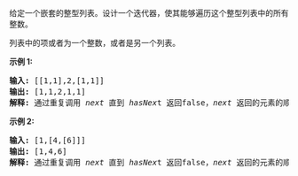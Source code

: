 <p>给定一个嵌套的整型列表。设计一个迭代器，使其能够遍历这个整型列表中的所有整数。</p>

<p>列表中的项或者为一个整数，或者是另一个列表。</p>

<p><strong>示例 1:</strong></p>

<pre><strong>输入: </strong>[[1,1],2,[1,1]]
<strong>输出: </strong>[1,1,2,1,1]
<strong>解释: </strong>通过重复调用&nbsp;<em>next </em>直到&nbsp;<em>hasNex</em>t 返回false，<em>next&nbsp;</em>返回的元素的顺序应该是: <code>[1,1,2,1,1]</code>。</pre>

<p><strong>示例 2:</strong></p>

<pre><strong>输入: </strong>[1,[4,[6]]]
<strong>输出: </strong>[1,4,6]
<strong>解释: </strong>通过重复调用&nbsp;<em>next&nbsp;</em>直到&nbsp;<em>hasNex</em>t 返回false，<em>next&nbsp;</em>返回的元素的顺序应该是: <code>[1,4,6]</code>。
</pre>
